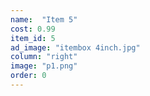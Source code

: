 ```yaml
---
name:  "Item 5"
cost: 0.99
item_id: 5
ad_image: "itembox 4inch.jpg"
column: "right"
image: "p1.png"
order: 0
---
```

